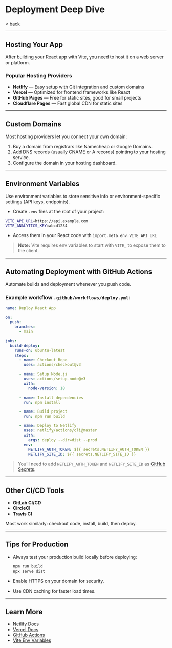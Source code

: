 # Deployment Deep Dive
< [back](../README.md)

---

## Hosting Your App

After building your React app with Vite, you need to host it on a web server or platform.

### Popular Hosting Providers

- **Netlify** — Easy setup with Git integration and custom domains
- **Vercel** — Optimized for frontend frameworks like React
- **GitHub Pages** — Free for static sites, good for small projects
- **Cloudflare Pages** — Fast global CDN for static sites

---

## Custom Domains

Most hosting providers let you connect your own domain:

1. Buy a domain from registrars like Namecheap or Google Domains.
2. Add DNS records (usually CNAME or A records) pointing to your hosting service.
3. Configure the domain in your hosting dashboard.

---

## Environment Variables

Use environment variables to store sensitive info or environment-specific settings (API keys, endpoints).

- Create `.env` files at the root of your project:

```bash
VITE_API_URL=https://api.example.com
VITE_ANALYTICS_KEY=abcd1234
````

* Access them in your React code with `import.meta.env.VITE_API_URL`

> **Note:** Vite requires env variables to start with `VITE_` to expose them to the client.

---

## Automating Deployment with GitHub Actions

Automate builds and deployment whenever you push code.

### Example workflow `.github/workflows/deploy.yml`:

```yaml
name: Deploy React App

on:
  push:
    branches:
      - main

jobs:
  build-deploy:
    runs-on: ubuntu-latest
    steps:
      - name: Checkout Repo
        uses: actions/checkout@v3

      - name: Setup Node.js
        uses: actions/setup-node@v3
        with:
          node-version: 18

      - name: Install dependencies
        run: npm install

      - name: Build project
        run: npm run build

      - name: Deploy to Netlify
        uses: netlify/actions/cli@master
        with:
          args: deploy --dir=dist --prod
        env:
          NETLIFY_AUTH_TOKEN: ${{ secrets.NETLIFY_AUTH_TOKEN }}
          NETLIFY_SITE_ID: ${{ secrets.NETLIFY_SITE_ID }}
```

> You’ll need to add `NETLIFY_AUTH_TOKEN` and `NETLIFY_SITE_ID` as [GitHub Secrets](https://docs.github.com/en/actions/security-guides/encrypted-secrets).

---

## Other CI/CD Tools

* **GitLab CI/CD**
* **CircleCI**
* **Travis CI**

Most work similarly: checkout code, install, build, then deploy.

---

## Tips for Production

* Always test your production build locally before deploying:

  ```bash
  npm run build
  npx serve dist
  ```
* Enable HTTPS on your domain for security.
* Use CDN caching for faster load times.

---

## Learn More

* [Netlify Docs](https://docs.netlify.com/)
* [Vercel Docs](https://vercel.com/docs)
* [GitHub Actions](https://docs.github.com/en/actions)
* [Vite Env Variables](https://vitejs.dev/guide/env-and-mode.html)